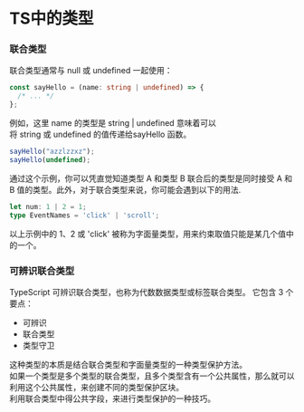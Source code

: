 <!--
 * @Author: xinxu
 * @Date: 2022-07-20 11:28:35
 * @LastEditors: xinxu
 * @LastEditTime: 2022-07-20 13:59:20
 * @FilePath: /azzlzzxz.github.io/docs/typescript/type.md
-->
# TS中的类型

### 联合类型
联合类型通常与 null 或 undefined 一起使用：
```ts
const sayHello = (name: string | undefined) => {
  /* ... */
};
```
例如，这里 name 的类型是 string | undefined 意味着可以将 string 或 undefined 的值传递给sayHello 函数。
```js
sayHello("azzlzzxz");
sayHello(undefined);
```
通过这个示例，你可以凭直觉知道类型 A 和类型 B 联合后的类型是同时接受 A 和 B 值的类型。此外，对于联合类型来说，你可能会遇到以下的用法.
```ts
let num: 1 | 2 = 1;
type EventNames = 'click' | 'scroll';
```
以上示例中的 1、2 或 'click' 被称为字面量类型，用来约束取值只能是某几个值中的一个。

### 可辨识联合类型
TypeScript 可辨识联合类型，也称为代数数据类型或标签联合类型。
它包含 3 个要点：
* 可辨识
* 联合类型
* 类型守卫
  
这种类型的本质是结合联合类型和字面量类型的一种类型保护方法。  
如果一个类型是多个类型的联合类型，且多个类型含有一个公共属性，那么就可以利用这个公共属性，来创建不同的类型保护区块。  
利用联合类型中得公共字段，来进行类型保护的一种技巧。   

